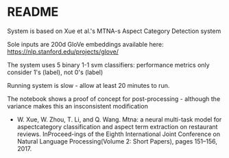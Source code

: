 # README
System is based on Xue et al.'s MTNA-s Aspect Category Detection system

Sole inputs are 200d GloVe embeddings available here: https://nlp.stanford.edu/projects/glove/ 

The system uses 5 binary 1-1 svm classifiers: performance metrics only consider 1's (label), not 0's (label)

Running system is slow - allow at least 20 minutes to run.

The notebook shows a proof of concept for post-processing - although the variance makes this an insconsistent modification

- W. Xue, W. Zhou, T. Li, and Q. Wang.  Mtna:  a neural multi-task model for aspectcategory classification and aspect term extraction on restaurant reviews. InProceed-ings  of  the  Eighth  International  Joint  Conference  on  Natural  Language  Processing(Volume 2:  Short Papers), pages 151–156, 2017.

